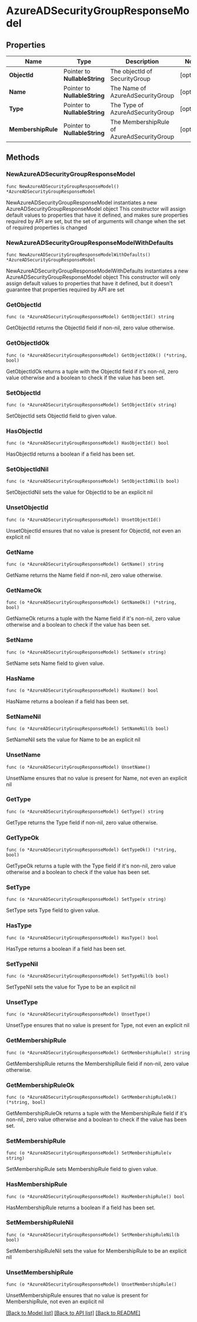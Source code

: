 # AzureADSecurityGroupResponseModel

## Properties

Name | Type | Description | Notes
------------ | ------------- | ------------- | -------------
**ObjectId** | Pointer to **NullableString** | The objectId of SecurityGroup | [optional] 
**Name** | Pointer to **NullableString** | The Name of AzureAdSecurityGroup | [optional] 
**Type** | Pointer to **NullableString** | The Type of AzureAdSecurityGroup | [optional] 
**MembershipRule** | Pointer to **NullableString** | The MembershipRule of AzureAdSecurityGroup | [optional] 

## Methods

### NewAzureADSecurityGroupResponseModel

`func NewAzureADSecurityGroupResponseModel() *AzureADSecurityGroupResponseModel`

NewAzureADSecurityGroupResponseModel instantiates a new AzureADSecurityGroupResponseModel object
This constructor will assign default values to properties that have it defined,
and makes sure properties required by API are set, but the set of arguments
will change when the set of required properties is changed

### NewAzureADSecurityGroupResponseModelWithDefaults

`func NewAzureADSecurityGroupResponseModelWithDefaults() *AzureADSecurityGroupResponseModel`

NewAzureADSecurityGroupResponseModelWithDefaults instantiates a new AzureADSecurityGroupResponseModel object
This constructor will only assign default values to properties that have it defined,
but it doesn't guarantee that properties required by API are set

### GetObjectId

`func (o *AzureADSecurityGroupResponseModel) GetObjectId() string`

GetObjectId returns the ObjectId field if non-nil, zero value otherwise.

### GetObjectIdOk

`func (o *AzureADSecurityGroupResponseModel) GetObjectIdOk() (*string, bool)`

GetObjectIdOk returns a tuple with the ObjectId field if it's non-nil, zero value otherwise
and a boolean to check if the value has been set.

### SetObjectId

`func (o *AzureADSecurityGroupResponseModel) SetObjectId(v string)`

SetObjectId sets ObjectId field to given value.

### HasObjectId

`func (o *AzureADSecurityGroupResponseModel) HasObjectId() bool`

HasObjectId returns a boolean if a field has been set.

### SetObjectIdNil

`func (o *AzureADSecurityGroupResponseModel) SetObjectIdNil(b bool)`

 SetObjectIdNil sets the value for ObjectId to be an explicit nil

### UnsetObjectId
`func (o *AzureADSecurityGroupResponseModel) UnsetObjectId()`

UnsetObjectId ensures that no value is present for ObjectId, not even an explicit nil
### GetName

`func (o *AzureADSecurityGroupResponseModel) GetName() string`

GetName returns the Name field if non-nil, zero value otherwise.

### GetNameOk

`func (o *AzureADSecurityGroupResponseModel) GetNameOk() (*string, bool)`

GetNameOk returns a tuple with the Name field if it's non-nil, zero value otherwise
and a boolean to check if the value has been set.

### SetName

`func (o *AzureADSecurityGroupResponseModel) SetName(v string)`

SetName sets Name field to given value.

### HasName

`func (o *AzureADSecurityGroupResponseModel) HasName() bool`

HasName returns a boolean if a field has been set.

### SetNameNil

`func (o *AzureADSecurityGroupResponseModel) SetNameNil(b bool)`

 SetNameNil sets the value for Name to be an explicit nil

### UnsetName
`func (o *AzureADSecurityGroupResponseModel) UnsetName()`

UnsetName ensures that no value is present for Name, not even an explicit nil
### GetType

`func (o *AzureADSecurityGroupResponseModel) GetType() string`

GetType returns the Type field if non-nil, zero value otherwise.

### GetTypeOk

`func (o *AzureADSecurityGroupResponseModel) GetTypeOk() (*string, bool)`

GetTypeOk returns a tuple with the Type field if it's non-nil, zero value otherwise
and a boolean to check if the value has been set.

### SetType

`func (o *AzureADSecurityGroupResponseModel) SetType(v string)`

SetType sets Type field to given value.

### HasType

`func (o *AzureADSecurityGroupResponseModel) HasType() bool`

HasType returns a boolean if a field has been set.

### SetTypeNil

`func (o *AzureADSecurityGroupResponseModel) SetTypeNil(b bool)`

 SetTypeNil sets the value for Type to be an explicit nil

### UnsetType
`func (o *AzureADSecurityGroupResponseModel) UnsetType()`

UnsetType ensures that no value is present for Type, not even an explicit nil
### GetMembershipRule

`func (o *AzureADSecurityGroupResponseModel) GetMembershipRule() string`

GetMembershipRule returns the MembershipRule field if non-nil, zero value otherwise.

### GetMembershipRuleOk

`func (o *AzureADSecurityGroupResponseModel) GetMembershipRuleOk() (*string, bool)`

GetMembershipRuleOk returns a tuple with the MembershipRule field if it's non-nil, zero value otherwise
and a boolean to check if the value has been set.

### SetMembershipRule

`func (o *AzureADSecurityGroupResponseModel) SetMembershipRule(v string)`

SetMembershipRule sets MembershipRule field to given value.

### HasMembershipRule

`func (o *AzureADSecurityGroupResponseModel) HasMembershipRule() bool`

HasMembershipRule returns a boolean if a field has been set.

### SetMembershipRuleNil

`func (o *AzureADSecurityGroupResponseModel) SetMembershipRuleNil(b bool)`

 SetMembershipRuleNil sets the value for MembershipRule to be an explicit nil

### UnsetMembershipRule
`func (o *AzureADSecurityGroupResponseModel) UnsetMembershipRule()`

UnsetMembershipRule ensures that no value is present for MembershipRule, not even an explicit nil

[[Back to Model list]](../README.md#documentation-for-models) [[Back to API list]](../README.md#documentation-for-api-endpoints) [[Back to README]](../README.md)


